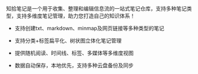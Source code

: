 
知拾笔记是一个用于收集、整理和编辑信息流的一站式笔记仓库，支持多种笔记类型，支持多维度笔记管理，助力您打造自己的知识体系！

- 支持创建txt、markdown、minmap及网页链接等多种类型的笔记

- 支持分类+标签扁平化、树状图立体化笔记管理

- 提供随机阅读、时间线、标签、多媒体等多维度视图

- 数据自动保存，本地优先，支持多种云盘备份及同步

